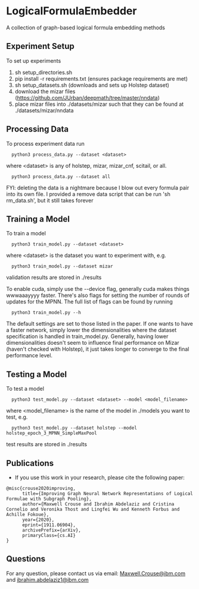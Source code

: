 # LogicalFormulaEmbedder
A collection of graph-based logical formula embedding methods

## Experiment Setup

To set up experiments

   1. sh setup_directories.sh
   2. pip install -r requirements.txt (ensures package requirements are met)
   3. sh setup_datasets.sh (downloads and sets up Holstep dataset)
   4. download the mizar files (https://github.com/JUrban/deepmath/tree/master/nndata)
   5. place mizar files into ./datasets/mizar such that they can be found at ./datasets/mizar/nndata

## Processing Data

To process experiment data run

      python3 process_data.py --dataset <dataset>
   
where \<dataset\> is any of holstep, mizar, mizar_cnf, scitail, or all.

      python3 process_data.py --dataset all

FYI: deleting the data is a nightmare because I blow out every formula pair into its own file. I provided a remove data script that can be run 'sh rm_data.sh', but it still takes forever
  
## Training a Model

To train a model

      python3 train_model.py --dataset <dataset>

where \<dataset\> is the dataset you want to experiment with, e.g. 
      
      python3 train_model.py --dataset mizar

validation results are stored in ./results

To enable cuda, simply use the --device <device> flag, generally cuda makes things wwwaaayyyy faster. There's also flags for setting the number of rounds of updates for the MPNN. The full list of flags can be found by running

      python3 train_model.py --h

The default settings are set to those listed in the paper. If one wants to have a faster network, simply lower the dimensionalities where the dataset specification is handled in train_model.py. Generally, having lower dimensionalities doesn't seem to influence final performance on Mizar (haven't checked with Holstep), it just takes longer to converge to the final performance level.

## Testing a Model

To test a model

      python3 test_model.py --dataset <dataset> --model <model_filename>

where \<model_filename\> is the name of the model in ./models you want to test, e.g. 

      python3 test_model.py --dataset holstep --model holstep_epoch_3_MPNN_SimpleMaxPool

test results are stored in ./results

   
## Publications
* If you use this work in your research, please cite the following paper:

```
@misc{crouse2020improving,
      title={Improving Graph Neural Network Representations of Logical Formulae with Subgraph Pooling}, 
      author={Maxwell Crouse and Ibrahim Abdelaziz and Cristina Cornelio and Veronika Thost and Lingfei Wu and Kenneth Forbus and Achille Fokoue},
      year={2020},
      eprint={1911.06904},
      archivePrefix={arXiv},
      primaryClass={cs.AI}
} 
```

  
## Questions
For any question, please contact us via email: Maxwell.Crouse@ibm.com and ibrahim.abdelaziz1@ibm.com

  
  


